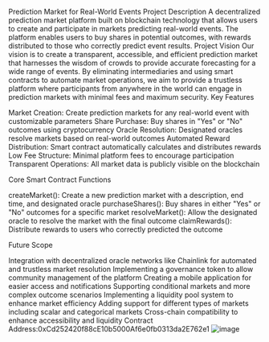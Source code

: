 Prediction Market for Real-World Events
Project Description
A decentralized prediction market platform built on blockchain technology that allows users to create and participate in markets predicting real-world events. The platform enables users to buy shares in potential outcomes, with rewards distributed to those who correctly predict event results.
Project Vision
Our vision is to create a transparent, accessible, and efficient prediction market that harnesses the wisdom of crowds to provide accurate forecasting for a wide range of events. By eliminating intermediaries and using smart contracts to automate market operations, we aim to provide a trustless platform where participants from anywhere in the world can engage in prediction markets with minimal fees and maximum security.
Key Features

Market Creation: Create prediction markets for any real-world event with customizable parameters
Share Purchase: Buy shares in "Yes" or "No" outcomes using cryptocurrency
Oracle Resolution: Designated oracles resolve markets based on real-world outcomes
Automated Reward Distribution: Smart contract automatically calculates and distributes rewards
Low Fee Structure: Minimal platform fees to encourage participation
Transparent Operations: All market data is publicly visible on the blockchain

Core Smart Contract Functions

createMarket(): Create a new prediction market with a description, end time, and designated oracle
purchaseShares(): Buy shares in either "Yes" or "No" outcomes for a specific market
resolveMarket(): Allow the designated oracle to resolve the market with the final outcome
claimRewards(): Distribute rewards to users who correctly predicted the outcome

Future Scope

Integration with decentralized oracle networks like Chainlink for automated and trustless market resolution
Implementing a governance token to allow community management of the platform
Creating a mobile application for easier access and notifications
Supporting conditional markets and more complex outcome scenarios
Implementing a liquidity pool system to enhance market efficiency
Adding support for different types of markets including scalar and categorical markets
Cross-chain compatibility to enhance accessibility and liquidity
Contract Address:0xCd252420f88cE10b5000Af6e0fb0313da2E762e1
![image](https://github.com/user-attachments/assets/c11c2f9c-3882-4370-8fb4-6702b1f27bfc)
